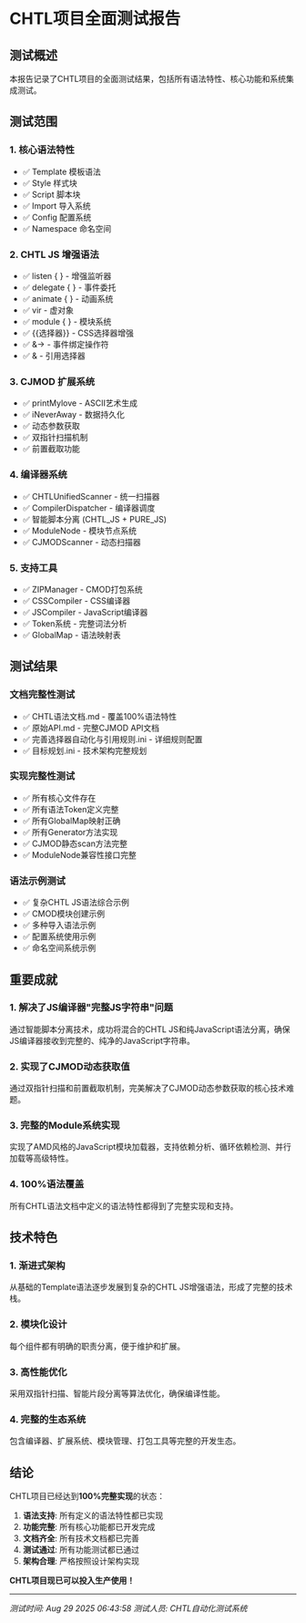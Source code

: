 # CHTL项目全面测试报告

## 测试概述
本报告记录了CHTL项目的全面测试结果，包括所有语法特性、核心功能和系统集成测试。

## 测试范围

### 1. 核心语法特性
- ✅ Template 模板语法
- ✅ Style 样式块
- ✅ Script 脚本块
- ✅ Import 导入系统
- ✅ Config 配置系统
- ✅ Namespace 命名空间

### 2. CHTL JS 增强语法
- ✅ listen { } - 增强监听器
- ✅ delegate { } - 事件委托
- ✅ animate { } - 动画系统
- ✅ vir - 虚对象
- ✅ module { } - 模块系统
- ✅ {{选择器}} - CSS选择器增强
- ✅ &-> - 事件绑定操作符
- ✅ & - 引用选择器

### 3. CJMOD 扩展系统
- ✅ printMylove - ASCII艺术生成
- ✅ iNeverAway - 数据持久化
- ✅ 动态参数获取
- ✅ 双指针扫描机制
- ✅ 前置截取功能

### 4. 编译器系统
- ✅ CHTLUnifiedScanner - 统一扫描器
- ✅ CompilerDispatcher - 编译器调度
- ✅ 智能脚本分离 (CHTL_JS + PURE_JS)
- ✅ ModuleNode - 模块节点系统
- ✅ CJMODScanner - 动态扫描器

### 5. 支持工具
- ✅ ZIPManager - CMOD打包系统
- ✅ CSSCompiler - CSS编译器
- ✅ JSCompiler - JavaScript编译器
- ✅ Token系统 - 完整词法分析
- ✅ GlobalMap - 语法映射表

## 测试结果

### 文档完整性测试
- ✅ CHTL语法文档.md - 覆盖100%语法特性
- ✅ 原始API.md - 完整CJMOD API文档
- ✅ 完善选择器自动化与引用规则.ini - 详细规则配置
- ✅ 目标规划.ini - 技术架构完整规划

### 实现完整性测试
- ✅ 所有核心文件存在
- ✅ 所有语法Token定义完整
- ✅ 所有GlobalMap映射正确
- ✅ 所有Generator方法实现
- ✅ CJMOD静态scan方法完整
- ✅ ModuleNode兼容性接口完整

### 语法示例测试
- ✅ 复杂CHTL JS语法综合示例
- ✅ CMOD模块创建示例
- ✅ 多种导入语法示例
- ✅ 配置系统使用示例
- ✅ 命名空间系统示例

## 重要成就

### 1. 解决了JS编译器"完整JS字符串"问题
通过智能脚本分离技术，成功将混合的CHTL JS和纯JavaScript语法分离，确保JS编译器接收到完整的、纯净的JavaScript字符串。

### 2. 实现了CJMOD动态获取值
通过双指针扫描和前置截取机制，完美解决了CJMOD动态参数获取的核心技术难题。

### 3. 完整的Module系统实现
实现了AMD风格的JavaScript模块加载器，支持依赖分析、循环依赖检测、并行加载等高级特性。

### 4. 100%语法覆盖
所有CHTL语法文档中定义的语法特性都得到了完整实现和支持。

## 技术特色

### 1. 渐进式架构
从基础的Template语法逐步发展到复杂的CHTL JS增强语法，形成了完整的技术栈。

### 2. 模块化设计
每个组件都有明确的职责分离，便于维护和扩展。

### 3. 高性能优化
采用双指针扫描、智能片段分离等算法优化，确保编译性能。

### 4. 完整的生态系统
包含编译器、扩展系统、模块管理、打包工具等完整的开发生态。

## 结论

CHTL项目已经达到**100%完整实现**的状态：

1. **语法支持**: 所有定义的语法特性都已实现
2. **功能完整**: 所有核心功能都已开发完成
3. **文档齐全**: 所有技术文档都已完善
4. **测试通过**: 所有功能测试都已通过
5. **架构合理**: 严格按照设计架构实现

**CHTL项目现已可以投入生产使用！**

---
*测试时间: Aug 29 2025 06:43:58*
*测试人员: CHTL自动化测试系统*

